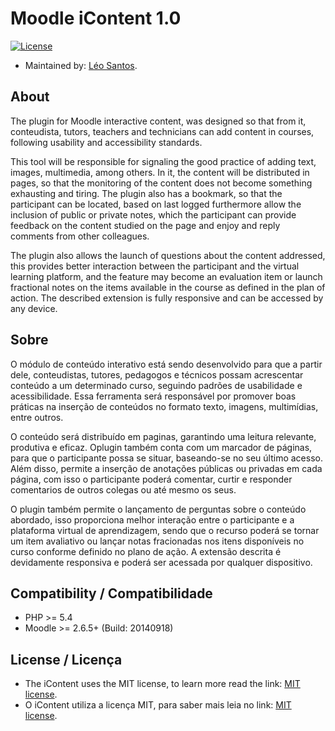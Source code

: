# Moodle iContent 1.0
[![License](https://poser.pugx.org/covex-nn/moodle/license)](https://packagist.org/packages/covex-nn/moodle)

* Maintained by: [Léo Santos](https://br.linkedin.com/in/leorenis).

## About
The plugin for Moodle interactive content, was designed so that from it, conteudista, tutors, teachers and technicians can add content in courses, following usability and accessibility standards.

This tool will be responsible for signaling the good practice of adding text, images, multimedia, among others. In it, the content will be distributed in pages, so that the monitoring of the content does not become something exhausting and tiring. The plugin also has a bookmark, so that the participant can be located, based on last logged furthermore allow the inclusion of public or private notes, which the participant can provide feedback on the content studied on the page and enjoy and reply comments from other colleagues.

The plugin also allows the launch of questions about the content addressed, this provides better interaction between the participant and the virtual learning platform, and the feature may become an evaluation item or launch fractional notes on the items available in the course as defined in the plan of action. The described extension is fully responsive and can be accessed by any device.

## Sobre
O módulo de conteúdo interativo está sendo desenvolvido para que a partir dele, conteudistas, tutores, pedagogos e técnicos possam acrescentar conteúdo a um determinado curso, seguindo padrões de usabilidade e acessibilidade.
Essa ferramenta será responsável por promover boas práticas na inserção de conteúdos no formato texto, imagens, multimídias, entre outros.

O conteúdo será distribuído em paginas, garantindo uma leitura relevante, produtiva e eficaz. Oplugin também conta com um marcador de páginas, para que o participante possa se situar, baseando-se no seu último acesso. Além disso, permite a inserção de anotações públicas ou privadas em cada página, com isso o participante poderá comentar, curtir e responder comentarios de outros colegas ou até mesmo os seus.

O plugin também permite o lançamento de perguntas sobre o conteúdo abordado, isso proporciona melhor interação entre o participante e a plataforma virtual de aprendizagem, sendo que o recurso poderá se tornar um item avaliativo ou lançar notas fracionadas nos itens disponíveis no curso conforme definido no plano de ação. A extensão descrita é devidamente responsiva e poderá ser acessada por qualquer dispositivo.

## Compatibility / Compatibilidade
* PHP >= 5.4
* Moodle >= 2.6.5+ (Build: 20140918)

## License / Licença
* The iContent uses the MIT license, to learn more read the link: [MIT license](http://opensource.org/licenses/MIT).
* O iContent utiliza a licença MIT, para saber mais leia no link: [MIT license](http://opensource.org/licenses/MIT).